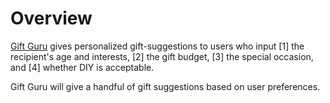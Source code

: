 # Overview

[Gift Guru](https://chat.openai.com/g/g-9GAvmiesz-gift-guru) gives personalized gift-suggestions to users who input [1] the recipient's age and interests, [2] the gift budget, [3] the special occasion, and [4] whether DIY is acceptable.

Gift Guru will give a handful of gift suggestions based on user preferences. 
